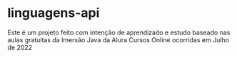 # linguagens-api
Este é um projeto feito com intenção de aprendizado e estudo baseado nas aulas gratuitas da Imersão Java da Alura Cursos Online ocorridas em Julho de 2022

